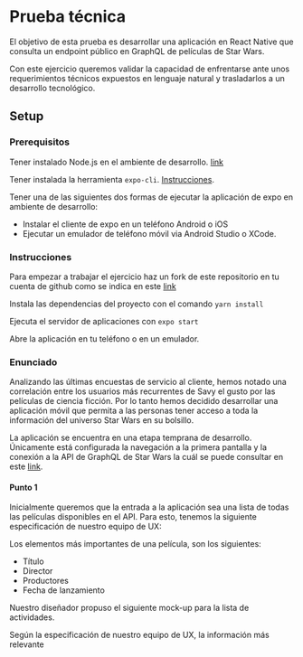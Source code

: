 # Prueba técnica

El objetivo de esta prueba es desarrollar una aplicación en React Native que consulta un endpoint público en GraphQL de películas de Star Wars.

Con este ejercicio queremos validar la capacidad de enfrentarse ante unos requerimientos técnicos expuestos en lenguaje natural y trasladarlos a un desarrollo tecnológico.

## Setup

### Prerequisitos

Tener instalado Node.js en el ambiente de desarrollo. [link](https://nodejs.org/en/)

Tener instalada la herramienta `expo-cli`. [Instrucciones](https://docs.expo.io/versions/v34.0.0/introduction/installation/).

Tener una de las siguientes dos formas de ejecutar la aplicación de expo en ambiente de desarrollo:

- Instalar el cliente de expo en un teléfono Android o iOS
- Ejecutar un emulador de teléfono móvil via Android Studio o XCode.

### Instrucciones

Para empezar a trabajar el ejercicio haz un fork de este repositorio en tu cuenta de github como se indica en este [link](https://help.github.com/en/articles/fork-a-repo#fork-an-example-repository)

Instala las dependencias del proyecto con el comando `yarn install`

Ejecuta el servidor de aplicaciones con `expo start`

Abre la aplicación en tu teléfono o en un emulador.

### Enunciado

Analizando las últimas encuestas de servicio al cliente, hemos notado una correlación entre los usuarios más recurrentes de Savy el gusto por las películas de ciencia ficción. Por lo tanto hemos decidido desarrollar una aplicación móvil que permita a las personas tener acceso a toda la información del universo Star Wars en su bolsillo.

La aplicación se encuentra en una etapa temprana de desarrollo. Únicamente está configurada la navegación a la primera pantalla y la conexión a la API de GraphQL de Star Wars la cuál se puede consultar en este [link](https://swapi.graph.cool/).

#### Punto 1

Inicialmente queremos que la entrada a la aplicación sea una lista de todas las películas disponibles en el API. Para esto, tenemos la siguiente especificación de nuestro equipo de UX:

Los elementos más importantes de una película, son los siguientes:

- Título
- Director
- Productores
- Fecha de lanzamiento

Nuestro diseñador propuso el siguiente mock-up para la lista de actividades.

Según la especificación de nuestro equipo de UX, la información más relevante

